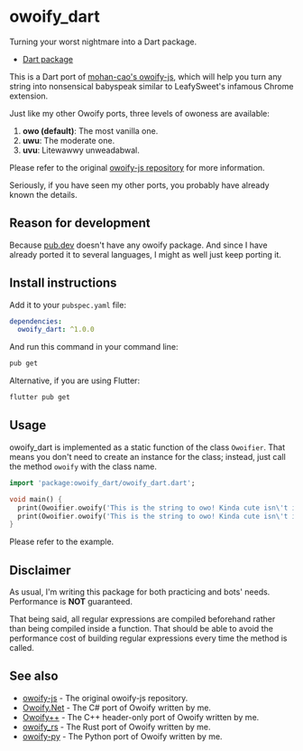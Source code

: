 # owoify_dart
Turning your worst nightmare into a Dart package.

- [Dart package]()

This is a Dart port of [mohan-cao's owoify-js](https://github.com/mohan-cao/owoify-js), which will help you turn any string into nonsensical babyspeak similar to LeafySweet's infamous Chrome extension.

Just like my other Owoify ports, three levels of owoness are available:

1. **owo (default)**: The most vanilla one.
2. **uwu**: The moderate one.
3. **uvu**: Litewawwy unweadabwal.

Please refer to the original [owoify-js repository](https://github.com/mohan-cao/owoify-js) for more information.

Seriously, if you have seen my other ports, you probably have already known the details.

## Reason for development
Because [pub.dev](https://pub.dev/) doesn't have any owoify package. And since I have already ported it to several languages, I might as well just keep porting it.

## Install instructions
Add it to your `pubspec.yaml` file:
```yaml
dependencies:
  owoify_dart: ^1.0.0
```
And run this command in your command line:
```bash
pub get
```
Alternative, if you are using Flutter:
```bash
flutter pub get
```

## Usage
owoify_dart is implemented as a static function of the class `Owoifier`. That means you don't need to create an instance for the class; instead, just call the method `owoify` with the class name.
```dart
import 'package:owoify_dart/owoify_dart.dart';

void main() {
  print(Owoifier.owoify('This is the string to owo! Kinda cute isn\'t it?'));
  print(Owoifier.owoify('This is the string to owo! Kinda cute isn\'t it?', level: OwoifyLevel.Uvu));
}
```
Please refer to the example.

## Disclaimer
As usual, I'm writing this package for both practicing and bots' needs. Performance is **NOT** guaranteed.

That being said, all regular expressions are compiled beforehand rather than being compiled inside a function. That should be able to avoid the performance cost of building regular expressions every time the method is called.

## See also
- [owoify-js](https://github.com/mohan-cao/owoify-js) - The original owoify-js repository.
- [Owoify.Net](https://www.nuget.org/packages/Owoify.Net/1.0.1) - The C# port of Owoify written by me.
- [Owoify++](https://github.com/deadshot465/OwoifyCpp) - The C++ header-only port of Owoify written by me.
- [owoify_rs](https://crates.io/crates/owoify_rs) - The Rust port of Owoify written by me.
- [owoify-py](https://pypi.org/project/owoify-py/) - The Python port of Owoify written by me.
